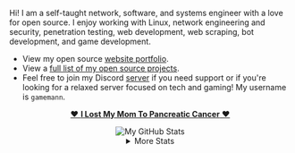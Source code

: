 Hi! I am a self-taught network, software, and systems engineer with a love for open source. I enjoy working with Linux, network engineering and security, penetration testing, web development, web scraping, bot development, and game development.

* View my open source [website portfolio](https://cdeacon.net).
* View a [full list of my open source projects](./projects.md).
* Feel free to join my Discord [server](https://discord.deaconn.net/) if you need support or if you're looking for a relaxed server focused on tech and gaming! My username is `gamemann`.



<div align="center">

  [❤️ **I Lost My Mom To Pancreatic Cancer** ❤️](https://github.com/gamemann/i-lost-my-mom-to-pancreatic-cancer)

  <img align="center" src="https://github-readme-stats.vercel.app/api?username=gamemann&count_private=true&include_all_commits=true&show_icons=true&theme=holi&custom_title=Stats" alt="My GitHub Stats" />

  <details>
    <summary>More Stats</summary>

  <img align="center" src="https://github-readme-stats.vercel.app/api/wakatime?username=gamemann&theme=holi" alt="My GitHub Time Stats" />
  </details>
</div>
